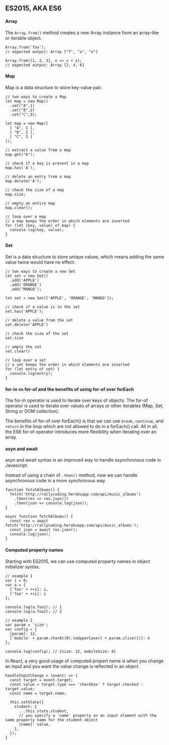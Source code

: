 ## ES2015, AKA ES6

#### Array

The `Array.from()` method creates a new Array instance from an array-like or iterable object.

```
Array.from('foo');
// expected output: Array ["f", "o", "o"]

Array.from([1, 2, 3], x => x + x);
// expected output: Array [2, 4, 6]
```

#### Map

Map is a data structure to store key-value pair.

```
// two ways to create a Map
let map = new Map()
  .set("A",1)
  .set("B",2)
  .set("C",3);
    
let map = new Map([
  [ "A", 1 ],
  [ "B", 2 ],
  [ "C", 3 ]
]);

// extract a value from a map
map.get("A");

// check if a key is present in a map
map.has('A');

// delete an entry from a map
map.delete('A');

// check the size of a map
map.size;

// empty an entire map
map.clear();

// loop over a map
// a map keeps the order in which elements are inserted
for (let [key, value] of map) {
  console.log(key, value);
}
```

#### Set

Set is a data structure to store unique values, which means adding the same value twice would have no effect.

```
// two ways to create a new Set
let set = new Set()
  .add('APPLE')
  .add('ORANGE')
  .add('MANGO');

let set = new Set(['APPLE', 'ORANGE', 'MANGO']);

// check if a value is in the set
set.has('APPLE');

// delete a value from the set
set.delete('APPLE')

// check the size of the set
set.size

// empty the set
set.clear()

// loop over a set
// a set keeps the order in which elements are inserted
for (let entry of set) {
  console.log(entry);
}
```

#### for-in vs for-of and the benefits of using for-of over forEach

The for-in operator is used to iterate over keys of objects.
The for-of operator is used to iterate over values of arrays or other iterables (Map, Set, String or DOM collection).

The benefits of for-of over forEach() is that we can use `break`, `continue`, and `return` in the loop which are not allowed to do in a forEach() call. All in all, the ES6 for-of operator introduces more flexibility when iterating over an array.

#### asyn and await

asyn and await syntax is an improved way to handle asynchronous code in Javascript. 

Instead of using a chain of `.then()` method, now we can handle asynchronous code in a more synchronous way.

```
function fetchAlbums() {
  fetch('http://rallycoding.herokuapp.com/api/music_albums')
    .then(res => res.json())
    .then(json => console.log(json));
}
```

```
async function fetchAlbums() {
  const res = await fetch('http://rallycoding.herokuapp.com/api/music_albums');
  const json = await res.json();
  console.log(json);
}
```

#### Computed property names

Starting with ES2015, we can use computed property names in object initializer syntax.

```
// example 1
var i = 0;
var a = {
  ['foo' + ++i]: i,
  ['foo' + ++i]: i
};

console.log(a.foo1); // 1
console.log(a.foo2); // 2

// example 2
var param = 'size';
var config = {
  [param]: 12,
  ['mobile' + param.charAt(0).toUpperCase() + param.slice(1)]: 4
};

console.log(config); // {size: 12, mobileSize: 4}
```

In React, a very good usage of computed propert name is when you change an input and you want the value change is reflected in an object.

```
handleInputChange = (event) => {
  const target = event.target;
  const value = target.type === 'checkbox' ? target.checked : target.value;
  const name = target.name;

  this.setState({
    student: {
      ...this.state.student,
      // you specify a 'name' property on an input element with the same property name for the student object
      [name]: value,
    },
  });
}
```

